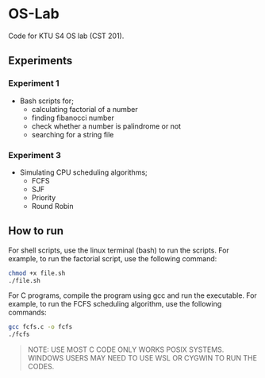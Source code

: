 # OS-Lab
Code for KTU S4 OS lab (CST 201).

## Experiments

### Experiment 1
- Bash scripts for;
  - calculating factorial of a number
  - finding fibanocci number
  - check whether a number is palindrome or not
  - searching for a string file

### Experiment 3
- Simulating CPU scheduling algorithms;
  - FCFS
  - SJF
  - Priority
  - Round Robin


## How to run

For shell scripts, use the linux terminal (bash) to run the scripts.
For example, to run the factorial script, use the following command:
```bash
chmod +x file.sh
./file.sh
```

For C programs, compile the program using gcc and run the executable. For example, to run the FCFS scheduling algorithm, use the following commands:
```bash
gcc fcfs.c -o fcfs
./fcfs
```

> NOTE: USE MOST C CODE ONLY WORKS POSIX SYSTEMS. WINDOWS USERS MAY NEED TO USE WSL OR CYGWIN TO RUN THE CODES.